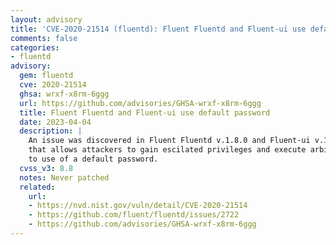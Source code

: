 ```yaml
---
layout: advisory
title: 'CVE-2020-21514 (fluentd): Fluent Fluentd and Fluent-ui use default password'
comments: false
categories:
- fluentd
advisory:
  gem: fluentd
  cve: 2020-21514
  ghsa: wrxf-x8rm-6ggg
  url: https://github.com/advisories/GHSA-wrxf-x8rm-6ggg
  title: Fluent Fluentd and Fluent-ui use default password
  date: 2023-04-04
  description: |
    An issue was discovered in Fluent Fluentd v.1.8.0 and Fluent-ui v.1.2.2
    that allows attackers to gain escilated privileges and execute arbitrary code due
    to use of a default password.
  cvss_v3: 8.8
  notes: Never patched
  related:
    url:
    - https://nvd.nist.gov/vuln/detail/CVE-2020-21514
    - https://github.com/fluent/fluentd/issues/2722
    - https://github.com/advisories/GHSA-wrxf-x8rm-6ggg
---
```

